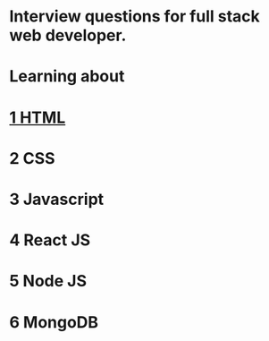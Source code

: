 # Interview questions for full stack web developer.

# Learning about 
# [1 HTML](https://github.com/Akshayverma80/webdev_learn/tree/main/HTML)
# 2 CSS
# 3 Javascript
# 4 React JS
# 5 Node JS
# 6 MongoDB
